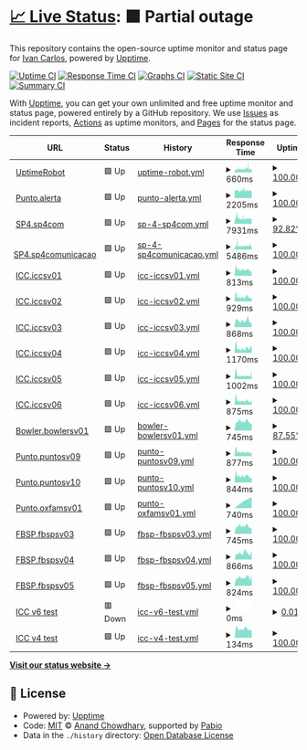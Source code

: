 # [📈 Live Status](https://monitor2.ivancarlos.com.br): <!--live status--> **🟧 Partial outage**

This repository contains the open-source uptime monitor and status page for [Ivan Carlos](https://ivancarlos.me), powered by [Upptime](https://github.com/upptime/upptime).

[![Uptime CI](https://github.com/ivancarlos-me/Uptime-by-GitHub/workflows/Uptime%20CI/badge.svg)](https://github.com/ivancarlos-me/Uptime-by-GitHub/actions?query=workflow%3A%22Uptime+CI%22)
[![Response Time CI](https://github.com/ivancarlos-me/Uptime-by-GitHub/workflows/Response%20Time%20CI/badge.svg)](https://github.com/ivancarlos-me/Uptime-by-GitHub/actions?query=workflow%3A%22Response+Time+CI%22)
[![Graphs CI](https://github.com/ivancarlos-me/Uptime-by-GitHub/workflows/Graphs%20CI/badge.svg)](https://github.com/ivancarlos-me/Uptime-by-GitHub/actions?query=workflow%3A%22Graphs+CI%22)
[![Static Site CI](https://github.com/ivancarlos-me/Uptime-by-GitHub/workflows/Static%20Site%20CI/badge.svg)](https://github.com/ivancarlos-me/Uptime-by-GitHub/actions?query=workflow%3A%22Static+Site+CI%22)
[![Summary CI](https://github.com/ivancarlos-me/Uptime-by-GitHub/workflows/Summary%20CI/badge.svg)](https://github.com/ivancarlos-me/Uptime-by-GitHub/actions?query=workflow%3A%22Summary+CI%22)

With [Upptime](https://upptime.js.org), you can get your own unlimited and free uptime monitor and status page, powered entirely by a GitHub repository. We use [Issues](https://github.com/ivancarlos-me/Uptime-by-GitHub/issues) as incident reports, [Actions](https://github.com/ivancarlos-me/Uptime-by-GitHub/actions) as uptime monitors, and [Pages](https://monitor2.ivancarlos.com.br) for the status page.

<!--start: status pages-->
<!-- This summary is generated by Upptime (https://github.com/upptime/upptime) -->
<!-- Do not edit this manually, your changes will be overwritten -->
<!-- prettier-ignore -->
| URL | Status | History | Response Time | Uptime |
| --- | ------ | ------- | ------------- | ------ |
| <img alt="" src="https://icons.duckduckgo.com/ip3/uptimerobot.com.ico" height="13"> [UptimeRobot](https://uptimerobot.com) | 🟩 Up | [uptime-robot.yml](https://github.com/ivancarlos-me/Uptime-by-GitHub/commits/HEAD/history/uptime-robot.yml) | <details><summary><img alt="Response time graph" src="./graphs/uptime-robot/response-time-week.png" height="20"> 660ms</summary><br><a href="https://monitor2.ivancarlos.com.br/history/uptime-robot"><img alt="Response time 660" src="https://img.shields.io/endpoint?url=https%3A%2F%2Fraw.githubusercontent.com%2Fivancarlos-me%2FUptime-by-GitHub%2FHEAD%2Fapi%2Fuptime-robot%2Fresponse-time.json"></a><br><a href="https://monitor2.ivancarlos.com.br/history/uptime-robot"><img alt="24-hour response time 660" src="https://img.shields.io/endpoint?url=https%3A%2F%2Fraw.githubusercontent.com%2Fivancarlos-me%2FUptime-by-GitHub%2FHEAD%2Fapi%2Fuptime-robot%2Fresponse-time-day.json"></a><br><a href="https://monitor2.ivancarlos.com.br/history/uptime-robot"><img alt="7-day response time 660" src="https://img.shields.io/endpoint?url=https%3A%2F%2Fraw.githubusercontent.com%2Fivancarlos-me%2FUptime-by-GitHub%2FHEAD%2Fapi%2Fuptime-robot%2Fresponse-time-week.json"></a><br><a href="https://monitor2.ivancarlos.com.br/history/uptime-robot"><img alt="30-day response time 660" src="https://img.shields.io/endpoint?url=https%3A%2F%2Fraw.githubusercontent.com%2Fivancarlos-me%2FUptime-by-GitHub%2FHEAD%2Fapi%2Fuptime-robot%2Fresponse-time-month.json"></a><br><a href="https://monitor2.ivancarlos.com.br/history/uptime-robot"><img alt="1-year response time 660" src="https://img.shields.io/endpoint?url=https%3A%2F%2Fraw.githubusercontent.com%2Fivancarlos-me%2FUptime-by-GitHub%2FHEAD%2Fapi%2Fuptime-robot%2Fresponse-time-year.json"></a></details> | <details><summary><a href="https://monitor2.ivancarlos.com.br/history/uptime-robot">100.00%</a></summary><a href="https://monitor2.ivancarlos.com.br/history/uptime-robot"><img alt="All-time uptime 100.00%" src="https://img.shields.io/endpoint?url=https%3A%2F%2Fraw.githubusercontent.com%2Fivancarlos-me%2FUptime-by-GitHub%2FHEAD%2Fapi%2Fuptime-robot%2Fuptime.json"></a><br><a href="https://monitor2.ivancarlos.com.br/history/uptime-robot"><img alt="24-hour uptime 100.00%" src="https://img.shields.io/endpoint?url=https%3A%2F%2Fraw.githubusercontent.com%2Fivancarlos-me%2FUptime-by-GitHub%2FHEAD%2Fapi%2Fuptime-robot%2Fuptime-day.json"></a><br><a href="https://monitor2.ivancarlos.com.br/history/uptime-robot"><img alt="7-day uptime 100.00%" src="https://img.shields.io/endpoint?url=https%3A%2F%2Fraw.githubusercontent.com%2Fivancarlos-me%2FUptime-by-GitHub%2FHEAD%2Fapi%2Fuptime-robot%2Fuptime-week.json"></a><br><a href="https://monitor2.ivancarlos.com.br/history/uptime-robot"><img alt="30-day uptime 100.00%" src="https://img.shields.io/endpoint?url=https%3A%2F%2Fraw.githubusercontent.com%2Fivancarlos-me%2FUptime-by-GitHub%2FHEAD%2Fapi%2Fuptime-robot%2Fuptime-month.json"></a><br><a href="https://monitor2.ivancarlos.com.br/history/uptime-robot"><img alt="1-year uptime 100.00%" src="https://img.shields.io/endpoint?url=https%3A%2F%2Fraw.githubusercontent.com%2Fivancarlos-me%2FUptime-by-GitHub%2FHEAD%2Fapi%2Fuptime-robot%2Fuptime-year.json"></a></details>
| <img alt="" src="https://icons.duckduckgo.com/ip3/alerta.org.br.ico" height="13"> [Punto.alerta](https://alerta.org.br) | 🟩 Up | [punto-alerta.yml](https://github.com/ivancarlos-me/Uptime-by-GitHub/commits/HEAD/history/punto-alerta.yml) | <details><summary><img alt="Response time graph" src="./graphs/punto-alerta/response-time-week.png" height="20"> 2205ms</summary><br><a href="https://monitor2.ivancarlos.com.br/history/punto-alerta"><img alt="Response time 2205" src="https://img.shields.io/endpoint?url=https%3A%2F%2Fraw.githubusercontent.com%2Fivancarlos-me%2FUptime-by-GitHub%2FHEAD%2Fapi%2Fpunto-alerta%2Fresponse-time.json"></a><br><a href="https://monitor2.ivancarlos.com.br/history/punto-alerta"><img alt="24-hour response time 2205" src="https://img.shields.io/endpoint?url=https%3A%2F%2Fraw.githubusercontent.com%2Fivancarlos-me%2FUptime-by-GitHub%2FHEAD%2Fapi%2Fpunto-alerta%2Fresponse-time-day.json"></a><br><a href="https://monitor2.ivancarlos.com.br/history/punto-alerta"><img alt="7-day response time 2205" src="https://img.shields.io/endpoint?url=https%3A%2F%2Fraw.githubusercontent.com%2Fivancarlos-me%2FUptime-by-GitHub%2FHEAD%2Fapi%2Fpunto-alerta%2Fresponse-time-week.json"></a><br><a href="https://monitor2.ivancarlos.com.br/history/punto-alerta"><img alt="30-day response time 2205" src="https://img.shields.io/endpoint?url=https%3A%2F%2Fraw.githubusercontent.com%2Fivancarlos-me%2FUptime-by-GitHub%2FHEAD%2Fapi%2Fpunto-alerta%2Fresponse-time-month.json"></a><br><a href="https://monitor2.ivancarlos.com.br/history/punto-alerta"><img alt="1-year response time 2205" src="https://img.shields.io/endpoint?url=https%3A%2F%2Fraw.githubusercontent.com%2Fivancarlos-me%2FUptime-by-GitHub%2FHEAD%2Fapi%2Fpunto-alerta%2Fresponse-time-year.json"></a></details> | <details><summary><a href="https://monitor2.ivancarlos.com.br/history/punto-alerta">100.00%</a></summary><a href="https://monitor2.ivancarlos.com.br/history/punto-alerta"><img alt="All-time uptime 100.00%" src="https://img.shields.io/endpoint?url=https%3A%2F%2Fraw.githubusercontent.com%2Fivancarlos-me%2FUptime-by-GitHub%2FHEAD%2Fapi%2Fpunto-alerta%2Fuptime.json"></a><br><a href="https://monitor2.ivancarlos.com.br/history/punto-alerta"><img alt="24-hour uptime 100.00%" src="https://img.shields.io/endpoint?url=https%3A%2F%2Fraw.githubusercontent.com%2Fivancarlos-me%2FUptime-by-GitHub%2FHEAD%2Fapi%2Fpunto-alerta%2Fuptime-day.json"></a><br><a href="https://monitor2.ivancarlos.com.br/history/punto-alerta"><img alt="7-day uptime 100.00%" src="https://img.shields.io/endpoint?url=https%3A%2F%2Fraw.githubusercontent.com%2Fivancarlos-me%2FUptime-by-GitHub%2FHEAD%2Fapi%2Fpunto-alerta%2Fuptime-week.json"></a><br><a href="https://monitor2.ivancarlos.com.br/history/punto-alerta"><img alt="30-day uptime 100.00%" src="https://img.shields.io/endpoint?url=https%3A%2F%2Fraw.githubusercontent.com%2Fivancarlos-me%2FUptime-by-GitHub%2FHEAD%2Fapi%2Fpunto-alerta%2Fuptime-month.json"></a><br><a href="https://monitor2.ivancarlos.com.br/history/punto-alerta"><img alt="1-year uptime 100.00%" src="https://img.shields.io/endpoint?url=https%3A%2F%2Fraw.githubusercontent.com%2Fivancarlos-me%2FUptime-by-GitHub%2FHEAD%2Fapi%2Fpunto-alerta%2Fuptime-year.json"></a></details>
| <img alt="" src="https://icons.duckduckgo.com/ip3/sp4com.com.br.ico" height="13"> [SP4.sp4com](https://sp4com.com.br) | 🟩 Up | [sp-4-sp4com.yml](https://github.com/ivancarlos-me/Uptime-by-GitHub/commits/HEAD/history/sp-4-sp4com.yml) | <details><summary><img alt="Response time graph" src="./graphs/sp-4-sp4com/response-time-week.png" height="20"> 7931ms</summary><br><a href="https://monitor2.ivancarlos.com.br/history/sp-4-sp4com"><img alt="Response time 7931" src="https://img.shields.io/endpoint?url=https%3A%2F%2Fraw.githubusercontent.com%2Fivancarlos-me%2FUptime-by-GitHub%2FHEAD%2Fapi%2Fsp-4-sp4com%2Fresponse-time.json"></a><br><a href="https://monitor2.ivancarlos.com.br/history/sp-4-sp4com"><img alt="24-hour response time 7931" src="https://img.shields.io/endpoint?url=https%3A%2F%2Fraw.githubusercontent.com%2Fivancarlos-me%2FUptime-by-GitHub%2FHEAD%2Fapi%2Fsp-4-sp4com%2Fresponse-time-day.json"></a><br><a href="https://monitor2.ivancarlos.com.br/history/sp-4-sp4com"><img alt="7-day response time 7931" src="https://img.shields.io/endpoint?url=https%3A%2F%2Fraw.githubusercontent.com%2Fivancarlos-me%2FUptime-by-GitHub%2FHEAD%2Fapi%2Fsp-4-sp4com%2Fresponse-time-week.json"></a><br><a href="https://monitor2.ivancarlos.com.br/history/sp-4-sp4com"><img alt="30-day response time 7931" src="https://img.shields.io/endpoint?url=https%3A%2F%2Fraw.githubusercontent.com%2Fivancarlos-me%2FUptime-by-GitHub%2FHEAD%2Fapi%2Fsp-4-sp4com%2Fresponse-time-month.json"></a><br><a href="https://monitor2.ivancarlos.com.br/history/sp-4-sp4com"><img alt="1-year response time 7931" src="https://img.shields.io/endpoint?url=https%3A%2F%2Fraw.githubusercontent.com%2Fivancarlos-me%2FUptime-by-GitHub%2FHEAD%2Fapi%2Fsp-4-sp4com%2Fresponse-time-year.json"></a></details> | <details><summary><a href="https://monitor2.ivancarlos.com.br/history/sp-4-sp4com">92.82%</a></summary><a href="https://monitor2.ivancarlos.com.br/history/sp-4-sp4com"><img alt="All-time uptime 92.82%" src="https://img.shields.io/endpoint?url=https%3A%2F%2Fraw.githubusercontent.com%2Fivancarlos-me%2FUptime-by-GitHub%2FHEAD%2Fapi%2Fsp-4-sp4com%2Fuptime.json"></a><br><a href="https://monitor2.ivancarlos.com.br/history/sp-4-sp4com"><img alt="24-hour uptime 92.82%" src="https://img.shields.io/endpoint?url=https%3A%2F%2Fraw.githubusercontent.com%2Fivancarlos-me%2FUptime-by-GitHub%2FHEAD%2Fapi%2Fsp-4-sp4com%2Fuptime-day.json"></a><br><a href="https://monitor2.ivancarlos.com.br/history/sp-4-sp4com"><img alt="7-day uptime 92.82%" src="https://img.shields.io/endpoint?url=https%3A%2F%2Fraw.githubusercontent.com%2Fivancarlos-me%2FUptime-by-GitHub%2FHEAD%2Fapi%2Fsp-4-sp4com%2Fuptime-week.json"></a><br><a href="https://monitor2.ivancarlos.com.br/history/sp-4-sp4com"><img alt="30-day uptime 92.82%" src="https://img.shields.io/endpoint?url=https%3A%2F%2Fraw.githubusercontent.com%2Fivancarlos-me%2FUptime-by-GitHub%2FHEAD%2Fapi%2Fsp-4-sp4com%2Fuptime-month.json"></a><br><a href="https://monitor2.ivancarlos.com.br/history/sp-4-sp4com"><img alt="1-year uptime 92.82%" src="https://img.shields.io/endpoint?url=https%3A%2F%2Fraw.githubusercontent.com%2Fivancarlos-me%2FUptime-by-GitHub%2FHEAD%2Fapi%2Fsp-4-sp4com%2Fuptime-year.json"></a></details>
| <img alt="" src="https://icons.duckduckgo.com/ip3/sp4comunicacao.com.br.ico" height="13"> [SP4.sp4comunicacao](https://sp4comunicacao.com.br/en) | 🟩 Up | [sp-4-sp4comunicacao.yml](https://github.com/ivancarlos-me/Uptime-by-GitHub/commits/HEAD/history/sp-4-sp4comunicacao.yml) | <details><summary><img alt="Response time graph" src="./graphs/sp-4-sp4comunicacao/response-time-week.png" height="20"> 5486ms</summary><br><a href="https://monitor2.ivancarlos.com.br/history/sp-4-sp4comunicacao"><img alt="Response time 5486" src="https://img.shields.io/endpoint?url=https%3A%2F%2Fraw.githubusercontent.com%2Fivancarlos-me%2FUptime-by-GitHub%2FHEAD%2Fapi%2Fsp-4-sp4comunicacao%2Fresponse-time.json"></a><br><a href="https://monitor2.ivancarlos.com.br/history/sp-4-sp4comunicacao"><img alt="24-hour response time 5486" src="https://img.shields.io/endpoint?url=https%3A%2F%2Fraw.githubusercontent.com%2Fivancarlos-me%2FUptime-by-GitHub%2FHEAD%2Fapi%2Fsp-4-sp4comunicacao%2Fresponse-time-day.json"></a><br><a href="https://monitor2.ivancarlos.com.br/history/sp-4-sp4comunicacao"><img alt="7-day response time 5486" src="https://img.shields.io/endpoint?url=https%3A%2F%2Fraw.githubusercontent.com%2Fivancarlos-me%2FUptime-by-GitHub%2FHEAD%2Fapi%2Fsp-4-sp4comunicacao%2Fresponse-time-week.json"></a><br><a href="https://monitor2.ivancarlos.com.br/history/sp-4-sp4comunicacao"><img alt="30-day response time 5486" src="https://img.shields.io/endpoint?url=https%3A%2F%2Fraw.githubusercontent.com%2Fivancarlos-me%2FUptime-by-GitHub%2FHEAD%2Fapi%2Fsp-4-sp4comunicacao%2Fresponse-time-month.json"></a><br><a href="https://monitor2.ivancarlos.com.br/history/sp-4-sp4comunicacao"><img alt="1-year response time 5486" src="https://img.shields.io/endpoint?url=https%3A%2F%2Fraw.githubusercontent.com%2Fivancarlos-me%2FUptime-by-GitHub%2FHEAD%2Fapi%2Fsp-4-sp4comunicacao%2Fresponse-time-year.json"></a></details> | <details><summary><a href="https://monitor2.ivancarlos.com.br/history/sp-4-sp4comunicacao">100.00%</a></summary><a href="https://monitor2.ivancarlos.com.br/history/sp-4-sp4comunicacao"><img alt="All-time uptime 100.00%" src="https://img.shields.io/endpoint?url=https%3A%2F%2Fraw.githubusercontent.com%2Fivancarlos-me%2FUptime-by-GitHub%2FHEAD%2Fapi%2Fsp-4-sp4comunicacao%2Fuptime.json"></a><br><a href="https://monitor2.ivancarlos.com.br/history/sp-4-sp4comunicacao"><img alt="24-hour uptime 100.00%" src="https://img.shields.io/endpoint?url=https%3A%2F%2Fraw.githubusercontent.com%2Fivancarlos-me%2FUptime-by-GitHub%2FHEAD%2Fapi%2Fsp-4-sp4comunicacao%2Fuptime-day.json"></a><br><a href="https://monitor2.ivancarlos.com.br/history/sp-4-sp4comunicacao"><img alt="7-day uptime 100.00%" src="https://img.shields.io/endpoint?url=https%3A%2F%2Fraw.githubusercontent.com%2Fivancarlos-me%2FUptime-by-GitHub%2FHEAD%2Fapi%2Fsp-4-sp4comunicacao%2Fuptime-week.json"></a><br><a href="https://monitor2.ivancarlos.com.br/history/sp-4-sp4comunicacao"><img alt="30-day uptime 100.00%" src="https://img.shields.io/endpoint?url=https%3A%2F%2Fraw.githubusercontent.com%2Fivancarlos-me%2FUptime-by-GitHub%2FHEAD%2Fapi%2Fsp-4-sp4comunicacao%2Fuptime-month.json"></a><br><a href="https://monitor2.ivancarlos.com.br/history/sp-4-sp4comunicacao"><img alt="1-year uptime 100.00%" src="https://img.shields.io/endpoint?url=https%3A%2F%2Fraw.githubusercontent.com%2Fivancarlos-me%2FUptime-by-GitHub%2FHEAD%2Fapi%2Fsp-4-sp4comunicacao%2Fuptime-year.json"></a></details>
| <img alt="" src="https://icons.duckduckgo.com/ip3/iccsv01.ivancarlos.com.br.ico" height="13"> [ICC.iccsv01](https://iccsv01.ivancarlos.com.br/login) | 🟩 Up | [icc-iccsv01.yml](https://github.com/ivancarlos-me/Uptime-by-GitHub/commits/HEAD/history/icc-iccsv01.yml) | <details><summary><img alt="Response time graph" src="./graphs/icc-iccsv01/response-time-week.png" height="20"> 813ms</summary><br><a href="https://monitor2.ivancarlos.com.br/history/icc-iccsv01"><img alt="Response time 813" src="https://img.shields.io/endpoint?url=https%3A%2F%2Fraw.githubusercontent.com%2Fivancarlos-me%2FUptime-by-GitHub%2FHEAD%2Fapi%2Ficc-iccsv01%2Fresponse-time.json"></a><br><a href="https://monitor2.ivancarlos.com.br/history/icc-iccsv01"><img alt="24-hour response time 813" src="https://img.shields.io/endpoint?url=https%3A%2F%2Fraw.githubusercontent.com%2Fivancarlos-me%2FUptime-by-GitHub%2FHEAD%2Fapi%2Ficc-iccsv01%2Fresponse-time-day.json"></a><br><a href="https://monitor2.ivancarlos.com.br/history/icc-iccsv01"><img alt="7-day response time 813" src="https://img.shields.io/endpoint?url=https%3A%2F%2Fraw.githubusercontent.com%2Fivancarlos-me%2FUptime-by-GitHub%2FHEAD%2Fapi%2Ficc-iccsv01%2Fresponse-time-week.json"></a><br><a href="https://monitor2.ivancarlos.com.br/history/icc-iccsv01"><img alt="30-day response time 813" src="https://img.shields.io/endpoint?url=https%3A%2F%2Fraw.githubusercontent.com%2Fivancarlos-me%2FUptime-by-GitHub%2FHEAD%2Fapi%2Ficc-iccsv01%2Fresponse-time-month.json"></a><br><a href="https://monitor2.ivancarlos.com.br/history/icc-iccsv01"><img alt="1-year response time 813" src="https://img.shields.io/endpoint?url=https%3A%2F%2Fraw.githubusercontent.com%2Fivancarlos-me%2FUptime-by-GitHub%2FHEAD%2Fapi%2Ficc-iccsv01%2Fresponse-time-year.json"></a></details> | <details><summary><a href="https://monitor2.ivancarlos.com.br/history/icc-iccsv01">100.00%</a></summary><a href="https://monitor2.ivancarlos.com.br/history/icc-iccsv01"><img alt="All-time uptime 100.00%" src="https://img.shields.io/endpoint?url=https%3A%2F%2Fraw.githubusercontent.com%2Fivancarlos-me%2FUptime-by-GitHub%2FHEAD%2Fapi%2Ficc-iccsv01%2Fuptime.json"></a><br><a href="https://monitor2.ivancarlos.com.br/history/icc-iccsv01"><img alt="24-hour uptime 100.00%" src="https://img.shields.io/endpoint?url=https%3A%2F%2Fraw.githubusercontent.com%2Fivancarlos-me%2FUptime-by-GitHub%2FHEAD%2Fapi%2Ficc-iccsv01%2Fuptime-day.json"></a><br><a href="https://monitor2.ivancarlos.com.br/history/icc-iccsv01"><img alt="7-day uptime 100.00%" src="https://img.shields.io/endpoint?url=https%3A%2F%2Fraw.githubusercontent.com%2Fivancarlos-me%2FUptime-by-GitHub%2FHEAD%2Fapi%2Ficc-iccsv01%2Fuptime-week.json"></a><br><a href="https://monitor2.ivancarlos.com.br/history/icc-iccsv01"><img alt="30-day uptime 100.00%" src="https://img.shields.io/endpoint?url=https%3A%2F%2Fraw.githubusercontent.com%2Fivancarlos-me%2FUptime-by-GitHub%2FHEAD%2Fapi%2Ficc-iccsv01%2Fuptime-month.json"></a><br><a href="https://monitor2.ivancarlos.com.br/history/icc-iccsv01"><img alt="1-year uptime 100.00%" src="https://img.shields.io/endpoint?url=https%3A%2F%2Fraw.githubusercontent.com%2Fivancarlos-me%2FUptime-by-GitHub%2FHEAD%2Fapi%2Ficc-iccsv01%2Fuptime-year.json"></a></details>
| <img alt="" src="https://icons.duckduckgo.com/ip3/iccsv02.ivancarlos.com.br.ico" height="13"> [ICC.iccsv02](https://iccsv02.ivancarlos.com.br/login) | 🟩 Up | [icc-iccsv02.yml](https://github.com/ivancarlos-me/Uptime-by-GitHub/commits/HEAD/history/icc-iccsv02.yml) | <details><summary><img alt="Response time graph" src="./graphs/icc-iccsv02/response-time-week.png" height="20"> 929ms</summary><br><a href="https://monitor2.ivancarlos.com.br/history/icc-iccsv02"><img alt="Response time 929" src="https://img.shields.io/endpoint?url=https%3A%2F%2Fraw.githubusercontent.com%2Fivancarlos-me%2FUptime-by-GitHub%2FHEAD%2Fapi%2Ficc-iccsv02%2Fresponse-time.json"></a><br><a href="https://monitor2.ivancarlos.com.br/history/icc-iccsv02"><img alt="24-hour response time 929" src="https://img.shields.io/endpoint?url=https%3A%2F%2Fraw.githubusercontent.com%2Fivancarlos-me%2FUptime-by-GitHub%2FHEAD%2Fapi%2Ficc-iccsv02%2Fresponse-time-day.json"></a><br><a href="https://monitor2.ivancarlos.com.br/history/icc-iccsv02"><img alt="7-day response time 929" src="https://img.shields.io/endpoint?url=https%3A%2F%2Fraw.githubusercontent.com%2Fivancarlos-me%2FUptime-by-GitHub%2FHEAD%2Fapi%2Ficc-iccsv02%2Fresponse-time-week.json"></a><br><a href="https://monitor2.ivancarlos.com.br/history/icc-iccsv02"><img alt="30-day response time 929" src="https://img.shields.io/endpoint?url=https%3A%2F%2Fraw.githubusercontent.com%2Fivancarlos-me%2FUptime-by-GitHub%2FHEAD%2Fapi%2Ficc-iccsv02%2Fresponse-time-month.json"></a><br><a href="https://monitor2.ivancarlos.com.br/history/icc-iccsv02"><img alt="1-year response time 929" src="https://img.shields.io/endpoint?url=https%3A%2F%2Fraw.githubusercontent.com%2Fivancarlos-me%2FUptime-by-GitHub%2FHEAD%2Fapi%2Ficc-iccsv02%2Fresponse-time-year.json"></a></details> | <details><summary><a href="https://monitor2.ivancarlos.com.br/history/icc-iccsv02">100.00%</a></summary><a href="https://monitor2.ivancarlos.com.br/history/icc-iccsv02"><img alt="All-time uptime 100.00%" src="https://img.shields.io/endpoint?url=https%3A%2F%2Fraw.githubusercontent.com%2Fivancarlos-me%2FUptime-by-GitHub%2FHEAD%2Fapi%2Ficc-iccsv02%2Fuptime.json"></a><br><a href="https://monitor2.ivancarlos.com.br/history/icc-iccsv02"><img alt="24-hour uptime 100.00%" src="https://img.shields.io/endpoint?url=https%3A%2F%2Fraw.githubusercontent.com%2Fivancarlos-me%2FUptime-by-GitHub%2FHEAD%2Fapi%2Ficc-iccsv02%2Fuptime-day.json"></a><br><a href="https://monitor2.ivancarlos.com.br/history/icc-iccsv02"><img alt="7-day uptime 100.00%" src="https://img.shields.io/endpoint?url=https%3A%2F%2Fraw.githubusercontent.com%2Fivancarlos-me%2FUptime-by-GitHub%2FHEAD%2Fapi%2Ficc-iccsv02%2Fuptime-week.json"></a><br><a href="https://monitor2.ivancarlos.com.br/history/icc-iccsv02"><img alt="30-day uptime 100.00%" src="https://img.shields.io/endpoint?url=https%3A%2F%2Fraw.githubusercontent.com%2Fivancarlos-me%2FUptime-by-GitHub%2FHEAD%2Fapi%2Ficc-iccsv02%2Fuptime-month.json"></a><br><a href="https://monitor2.ivancarlos.com.br/history/icc-iccsv02"><img alt="1-year uptime 100.00%" src="https://img.shields.io/endpoint?url=https%3A%2F%2Fraw.githubusercontent.com%2Fivancarlos-me%2FUptime-by-GitHub%2FHEAD%2Fapi%2Ficc-iccsv02%2Fuptime-year.json"></a></details>
| <img alt="" src="https://icons.duckduckgo.com/ip3/iccsv03.ivancarlos.com.br.ico" height="13"> [ICC.iccsv03](https://iccsv03.ivancarlos.com.br/login) | 🟩 Up | [icc-iccsv03.yml](https://github.com/ivancarlos-me/Uptime-by-GitHub/commits/HEAD/history/icc-iccsv03.yml) | <details><summary><img alt="Response time graph" src="./graphs/icc-iccsv03/response-time-week.png" height="20"> 868ms</summary><br><a href="https://monitor2.ivancarlos.com.br/history/icc-iccsv03"><img alt="Response time 868" src="https://img.shields.io/endpoint?url=https%3A%2F%2Fraw.githubusercontent.com%2Fivancarlos-me%2FUptime-by-GitHub%2FHEAD%2Fapi%2Ficc-iccsv03%2Fresponse-time.json"></a><br><a href="https://monitor2.ivancarlos.com.br/history/icc-iccsv03"><img alt="24-hour response time 868" src="https://img.shields.io/endpoint?url=https%3A%2F%2Fraw.githubusercontent.com%2Fivancarlos-me%2FUptime-by-GitHub%2FHEAD%2Fapi%2Ficc-iccsv03%2Fresponse-time-day.json"></a><br><a href="https://monitor2.ivancarlos.com.br/history/icc-iccsv03"><img alt="7-day response time 868" src="https://img.shields.io/endpoint?url=https%3A%2F%2Fraw.githubusercontent.com%2Fivancarlos-me%2FUptime-by-GitHub%2FHEAD%2Fapi%2Ficc-iccsv03%2Fresponse-time-week.json"></a><br><a href="https://monitor2.ivancarlos.com.br/history/icc-iccsv03"><img alt="30-day response time 868" src="https://img.shields.io/endpoint?url=https%3A%2F%2Fraw.githubusercontent.com%2Fivancarlos-me%2FUptime-by-GitHub%2FHEAD%2Fapi%2Ficc-iccsv03%2Fresponse-time-month.json"></a><br><a href="https://monitor2.ivancarlos.com.br/history/icc-iccsv03"><img alt="1-year response time 868" src="https://img.shields.io/endpoint?url=https%3A%2F%2Fraw.githubusercontent.com%2Fivancarlos-me%2FUptime-by-GitHub%2FHEAD%2Fapi%2Ficc-iccsv03%2Fresponse-time-year.json"></a></details> | <details><summary><a href="https://monitor2.ivancarlos.com.br/history/icc-iccsv03">100.00%</a></summary><a href="https://monitor2.ivancarlos.com.br/history/icc-iccsv03"><img alt="All-time uptime 100.00%" src="https://img.shields.io/endpoint?url=https%3A%2F%2Fraw.githubusercontent.com%2Fivancarlos-me%2FUptime-by-GitHub%2FHEAD%2Fapi%2Ficc-iccsv03%2Fuptime.json"></a><br><a href="https://monitor2.ivancarlos.com.br/history/icc-iccsv03"><img alt="24-hour uptime 100.00%" src="https://img.shields.io/endpoint?url=https%3A%2F%2Fraw.githubusercontent.com%2Fivancarlos-me%2FUptime-by-GitHub%2FHEAD%2Fapi%2Ficc-iccsv03%2Fuptime-day.json"></a><br><a href="https://monitor2.ivancarlos.com.br/history/icc-iccsv03"><img alt="7-day uptime 100.00%" src="https://img.shields.io/endpoint?url=https%3A%2F%2Fraw.githubusercontent.com%2Fivancarlos-me%2FUptime-by-GitHub%2FHEAD%2Fapi%2Ficc-iccsv03%2Fuptime-week.json"></a><br><a href="https://monitor2.ivancarlos.com.br/history/icc-iccsv03"><img alt="30-day uptime 100.00%" src="https://img.shields.io/endpoint?url=https%3A%2F%2Fraw.githubusercontent.com%2Fivancarlos-me%2FUptime-by-GitHub%2FHEAD%2Fapi%2Ficc-iccsv03%2Fuptime-month.json"></a><br><a href="https://monitor2.ivancarlos.com.br/history/icc-iccsv03"><img alt="1-year uptime 100.00%" src="https://img.shields.io/endpoint?url=https%3A%2F%2Fraw.githubusercontent.com%2Fivancarlos-me%2FUptime-by-GitHub%2FHEAD%2Fapi%2Ficc-iccsv03%2Fuptime-year.json"></a></details>
| <img alt="" src="https://icons.duckduckgo.com/ip3/iccsv04.ivancarlos.com.br.ico" height="13"> [ICC.iccsv04](https://iccsv04.ivancarlos.com.br/login) | 🟩 Up | [icc-iccsv04.yml](https://github.com/ivancarlos-me/Uptime-by-GitHub/commits/HEAD/history/icc-iccsv04.yml) | <details><summary><img alt="Response time graph" src="./graphs/icc-iccsv04/response-time-week.png" height="20"> 1170ms</summary><br><a href="https://monitor2.ivancarlos.com.br/history/icc-iccsv04"><img alt="Response time 1170" src="https://img.shields.io/endpoint?url=https%3A%2F%2Fraw.githubusercontent.com%2Fivancarlos-me%2FUptime-by-GitHub%2FHEAD%2Fapi%2Ficc-iccsv04%2Fresponse-time.json"></a><br><a href="https://monitor2.ivancarlos.com.br/history/icc-iccsv04"><img alt="24-hour response time 1170" src="https://img.shields.io/endpoint?url=https%3A%2F%2Fraw.githubusercontent.com%2Fivancarlos-me%2FUptime-by-GitHub%2FHEAD%2Fapi%2Ficc-iccsv04%2Fresponse-time-day.json"></a><br><a href="https://monitor2.ivancarlos.com.br/history/icc-iccsv04"><img alt="7-day response time 1170" src="https://img.shields.io/endpoint?url=https%3A%2F%2Fraw.githubusercontent.com%2Fivancarlos-me%2FUptime-by-GitHub%2FHEAD%2Fapi%2Ficc-iccsv04%2Fresponse-time-week.json"></a><br><a href="https://monitor2.ivancarlos.com.br/history/icc-iccsv04"><img alt="30-day response time 1170" src="https://img.shields.io/endpoint?url=https%3A%2F%2Fraw.githubusercontent.com%2Fivancarlos-me%2FUptime-by-GitHub%2FHEAD%2Fapi%2Ficc-iccsv04%2Fresponse-time-month.json"></a><br><a href="https://monitor2.ivancarlos.com.br/history/icc-iccsv04"><img alt="1-year response time 1170" src="https://img.shields.io/endpoint?url=https%3A%2F%2Fraw.githubusercontent.com%2Fivancarlos-me%2FUptime-by-GitHub%2FHEAD%2Fapi%2Ficc-iccsv04%2Fresponse-time-year.json"></a></details> | <details><summary><a href="https://monitor2.ivancarlos.com.br/history/icc-iccsv04">100.00%</a></summary><a href="https://monitor2.ivancarlos.com.br/history/icc-iccsv04"><img alt="All-time uptime 100.00%" src="https://img.shields.io/endpoint?url=https%3A%2F%2Fraw.githubusercontent.com%2Fivancarlos-me%2FUptime-by-GitHub%2FHEAD%2Fapi%2Ficc-iccsv04%2Fuptime.json"></a><br><a href="https://monitor2.ivancarlos.com.br/history/icc-iccsv04"><img alt="24-hour uptime 100.00%" src="https://img.shields.io/endpoint?url=https%3A%2F%2Fraw.githubusercontent.com%2Fivancarlos-me%2FUptime-by-GitHub%2FHEAD%2Fapi%2Ficc-iccsv04%2Fuptime-day.json"></a><br><a href="https://monitor2.ivancarlos.com.br/history/icc-iccsv04"><img alt="7-day uptime 100.00%" src="https://img.shields.io/endpoint?url=https%3A%2F%2Fraw.githubusercontent.com%2Fivancarlos-me%2FUptime-by-GitHub%2FHEAD%2Fapi%2Ficc-iccsv04%2Fuptime-week.json"></a><br><a href="https://monitor2.ivancarlos.com.br/history/icc-iccsv04"><img alt="30-day uptime 100.00%" src="https://img.shields.io/endpoint?url=https%3A%2F%2Fraw.githubusercontent.com%2Fivancarlos-me%2FUptime-by-GitHub%2FHEAD%2Fapi%2Ficc-iccsv04%2Fuptime-month.json"></a><br><a href="https://monitor2.ivancarlos.com.br/history/icc-iccsv04"><img alt="1-year uptime 100.00%" src="https://img.shields.io/endpoint?url=https%3A%2F%2Fraw.githubusercontent.com%2Fivancarlos-me%2FUptime-by-GitHub%2FHEAD%2Fapi%2Ficc-iccsv04%2Fuptime-year.json"></a></details>
| <img alt="" src="https://icons.duckduckgo.com/ip3/iccsv05.ivancarlos.com.br.ico" height="13"> [ICC.iccsv05](https://iccsv05.ivancarlos.com.br/login) | 🟩 Up | [icc-iccsv05.yml](https://github.com/ivancarlos-me/Uptime-by-GitHub/commits/HEAD/history/icc-iccsv05.yml) | <details><summary><img alt="Response time graph" src="./graphs/icc-iccsv05/response-time-week.png" height="20"> 1002ms</summary><br><a href="https://monitor2.ivancarlos.com.br/history/icc-iccsv05"><img alt="Response time 1002" src="https://img.shields.io/endpoint?url=https%3A%2F%2Fraw.githubusercontent.com%2Fivancarlos-me%2FUptime-by-GitHub%2FHEAD%2Fapi%2Ficc-iccsv05%2Fresponse-time.json"></a><br><a href="https://monitor2.ivancarlos.com.br/history/icc-iccsv05"><img alt="24-hour response time 1002" src="https://img.shields.io/endpoint?url=https%3A%2F%2Fraw.githubusercontent.com%2Fivancarlos-me%2FUptime-by-GitHub%2FHEAD%2Fapi%2Ficc-iccsv05%2Fresponse-time-day.json"></a><br><a href="https://monitor2.ivancarlos.com.br/history/icc-iccsv05"><img alt="7-day response time 1002" src="https://img.shields.io/endpoint?url=https%3A%2F%2Fraw.githubusercontent.com%2Fivancarlos-me%2FUptime-by-GitHub%2FHEAD%2Fapi%2Ficc-iccsv05%2Fresponse-time-week.json"></a><br><a href="https://monitor2.ivancarlos.com.br/history/icc-iccsv05"><img alt="30-day response time 1002" src="https://img.shields.io/endpoint?url=https%3A%2F%2Fraw.githubusercontent.com%2Fivancarlos-me%2FUptime-by-GitHub%2FHEAD%2Fapi%2Ficc-iccsv05%2Fresponse-time-month.json"></a><br><a href="https://monitor2.ivancarlos.com.br/history/icc-iccsv05"><img alt="1-year response time 1002" src="https://img.shields.io/endpoint?url=https%3A%2F%2Fraw.githubusercontent.com%2Fivancarlos-me%2FUptime-by-GitHub%2FHEAD%2Fapi%2Ficc-iccsv05%2Fresponse-time-year.json"></a></details> | <details><summary><a href="https://monitor2.ivancarlos.com.br/history/icc-iccsv05">100.00%</a></summary><a href="https://monitor2.ivancarlos.com.br/history/icc-iccsv05"><img alt="All-time uptime 100.00%" src="https://img.shields.io/endpoint?url=https%3A%2F%2Fraw.githubusercontent.com%2Fivancarlos-me%2FUptime-by-GitHub%2FHEAD%2Fapi%2Ficc-iccsv05%2Fuptime.json"></a><br><a href="https://monitor2.ivancarlos.com.br/history/icc-iccsv05"><img alt="24-hour uptime 100.00%" src="https://img.shields.io/endpoint?url=https%3A%2F%2Fraw.githubusercontent.com%2Fivancarlos-me%2FUptime-by-GitHub%2FHEAD%2Fapi%2Ficc-iccsv05%2Fuptime-day.json"></a><br><a href="https://monitor2.ivancarlos.com.br/history/icc-iccsv05"><img alt="7-day uptime 100.00%" src="https://img.shields.io/endpoint?url=https%3A%2F%2Fraw.githubusercontent.com%2Fivancarlos-me%2FUptime-by-GitHub%2FHEAD%2Fapi%2Ficc-iccsv05%2Fuptime-week.json"></a><br><a href="https://monitor2.ivancarlos.com.br/history/icc-iccsv05"><img alt="30-day uptime 100.00%" src="https://img.shields.io/endpoint?url=https%3A%2F%2Fraw.githubusercontent.com%2Fivancarlos-me%2FUptime-by-GitHub%2FHEAD%2Fapi%2Ficc-iccsv05%2Fuptime-month.json"></a><br><a href="https://monitor2.ivancarlos.com.br/history/icc-iccsv05"><img alt="1-year uptime 100.00%" src="https://img.shields.io/endpoint?url=https%3A%2F%2Fraw.githubusercontent.com%2Fivancarlos-me%2FUptime-by-GitHub%2FHEAD%2Fapi%2Ficc-iccsv05%2Fuptime-year.json"></a></details>
| <img alt="" src="https://icons.duckduckgo.com/ip3/iccsv06.ivancarlos.com.br.ico" height="13"> [ICC.iccsv06](https://iccsv06.ivancarlos.com.br/login) | 🟩 Up | [icc-iccsv06.yml](https://github.com/ivancarlos-me/Uptime-by-GitHub/commits/HEAD/history/icc-iccsv06.yml) | <details><summary><img alt="Response time graph" src="./graphs/icc-iccsv06/response-time-week.png" height="20"> 875ms</summary><br><a href="https://monitor2.ivancarlos.com.br/history/icc-iccsv06"><img alt="Response time 875" src="https://img.shields.io/endpoint?url=https%3A%2F%2Fraw.githubusercontent.com%2Fivancarlos-me%2FUptime-by-GitHub%2FHEAD%2Fapi%2Ficc-iccsv06%2Fresponse-time.json"></a><br><a href="https://monitor2.ivancarlos.com.br/history/icc-iccsv06"><img alt="24-hour response time 875" src="https://img.shields.io/endpoint?url=https%3A%2F%2Fraw.githubusercontent.com%2Fivancarlos-me%2FUptime-by-GitHub%2FHEAD%2Fapi%2Ficc-iccsv06%2Fresponse-time-day.json"></a><br><a href="https://monitor2.ivancarlos.com.br/history/icc-iccsv06"><img alt="7-day response time 875" src="https://img.shields.io/endpoint?url=https%3A%2F%2Fraw.githubusercontent.com%2Fivancarlos-me%2FUptime-by-GitHub%2FHEAD%2Fapi%2Ficc-iccsv06%2Fresponse-time-week.json"></a><br><a href="https://monitor2.ivancarlos.com.br/history/icc-iccsv06"><img alt="30-day response time 875" src="https://img.shields.io/endpoint?url=https%3A%2F%2Fraw.githubusercontent.com%2Fivancarlos-me%2FUptime-by-GitHub%2FHEAD%2Fapi%2Ficc-iccsv06%2Fresponse-time-month.json"></a><br><a href="https://monitor2.ivancarlos.com.br/history/icc-iccsv06"><img alt="1-year response time 875" src="https://img.shields.io/endpoint?url=https%3A%2F%2Fraw.githubusercontent.com%2Fivancarlos-me%2FUptime-by-GitHub%2FHEAD%2Fapi%2Ficc-iccsv06%2Fresponse-time-year.json"></a></details> | <details><summary><a href="https://monitor2.ivancarlos.com.br/history/icc-iccsv06">100.00%</a></summary><a href="https://monitor2.ivancarlos.com.br/history/icc-iccsv06"><img alt="All-time uptime 100.00%" src="https://img.shields.io/endpoint?url=https%3A%2F%2Fraw.githubusercontent.com%2Fivancarlos-me%2FUptime-by-GitHub%2FHEAD%2Fapi%2Ficc-iccsv06%2Fuptime.json"></a><br><a href="https://monitor2.ivancarlos.com.br/history/icc-iccsv06"><img alt="24-hour uptime 100.00%" src="https://img.shields.io/endpoint?url=https%3A%2F%2Fraw.githubusercontent.com%2Fivancarlos-me%2FUptime-by-GitHub%2FHEAD%2Fapi%2Ficc-iccsv06%2Fuptime-day.json"></a><br><a href="https://monitor2.ivancarlos.com.br/history/icc-iccsv06"><img alt="7-day uptime 100.00%" src="https://img.shields.io/endpoint?url=https%3A%2F%2Fraw.githubusercontent.com%2Fivancarlos-me%2FUptime-by-GitHub%2FHEAD%2Fapi%2Ficc-iccsv06%2Fuptime-week.json"></a><br><a href="https://monitor2.ivancarlos.com.br/history/icc-iccsv06"><img alt="30-day uptime 100.00%" src="https://img.shields.io/endpoint?url=https%3A%2F%2Fraw.githubusercontent.com%2Fivancarlos-me%2FUptime-by-GitHub%2FHEAD%2Fapi%2Ficc-iccsv06%2Fuptime-month.json"></a><br><a href="https://monitor2.ivancarlos.com.br/history/icc-iccsv06"><img alt="1-year uptime 100.00%" src="https://img.shields.io/endpoint?url=https%3A%2F%2Fraw.githubusercontent.com%2Fivancarlos-me%2FUptime-by-GitHub%2FHEAD%2Fapi%2Ficc-iccsv06%2Fuptime-year.json"></a></details>
| <img alt="" src="https://icons.duckduckgo.com/ip3/bowlersv01.bowler.com.br.ico" height="13"> [Bowler.bowlersv01](https://bowlersv01.bowler.com.br/login) | 🟩 Up | [bowler-bowlersv01.yml](https://github.com/ivancarlos-me/Uptime-by-GitHub/commits/HEAD/history/bowler-bowlersv01.yml) | <details><summary><img alt="Response time graph" src="./graphs/bowler-bowlersv01/response-time-week.png" height="20"> 745ms</summary><br><a href="https://monitor2.ivancarlos.com.br/history/bowler-bowlersv01"><img alt="Response time 745" src="https://img.shields.io/endpoint?url=https%3A%2F%2Fraw.githubusercontent.com%2Fivancarlos-me%2FUptime-by-GitHub%2FHEAD%2Fapi%2Fbowler-bowlersv01%2Fresponse-time.json"></a><br><a href="https://monitor2.ivancarlos.com.br/history/bowler-bowlersv01"><img alt="24-hour response time 745" src="https://img.shields.io/endpoint?url=https%3A%2F%2Fraw.githubusercontent.com%2Fivancarlos-me%2FUptime-by-GitHub%2FHEAD%2Fapi%2Fbowler-bowlersv01%2Fresponse-time-day.json"></a><br><a href="https://monitor2.ivancarlos.com.br/history/bowler-bowlersv01"><img alt="7-day response time 745" src="https://img.shields.io/endpoint?url=https%3A%2F%2Fraw.githubusercontent.com%2Fivancarlos-me%2FUptime-by-GitHub%2FHEAD%2Fapi%2Fbowler-bowlersv01%2Fresponse-time-week.json"></a><br><a href="https://monitor2.ivancarlos.com.br/history/bowler-bowlersv01"><img alt="30-day response time 745" src="https://img.shields.io/endpoint?url=https%3A%2F%2Fraw.githubusercontent.com%2Fivancarlos-me%2FUptime-by-GitHub%2FHEAD%2Fapi%2Fbowler-bowlersv01%2Fresponse-time-month.json"></a><br><a href="https://monitor2.ivancarlos.com.br/history/bowler-bowlersv01"><img alt="1-year response time 745" src="https://img.shields.io/endpoint?url=https%3A%2F%2Fraw.githubusercontent.com%2Fivancarlos-me%2FUptime-by-GitHub%2FHEAD%2Fapi%2Fbowler-bowlersv01%2Fresponse-time-year.json"></a></details> | <details><summary><a href="https://monitor2.ivancarlos.com.br/history/bowler-bowlersv01">87.55%</a></summary><a href="https://monitor2.ivancarlos.com.br/history/bowler-bowlersv01"><img alt="All-time uptime 87.55%" src="https://img.shields.io/endpoint?url=https%3A%2F%2Fraw.githubusercontent.com%2Fivancarlos-me%2FUptime-by-GitHub%2FHEAD%2Fapi%2Fbowler-bowlersv01%2Fuptime.json"></a><br><a href="https://monitor2.ivancarlos.com.br/history/bowler-bowlersv01"><img alt="24-hour uptime 87.55%" src="https://img.shields.io/endpoint?url=https%3A%2F%2Fraw.githubusercontent.com%2Fivancarlos-me%2FUptime-by-GitHub%2FHEAD%2Fapi%2Fbowler-bowlersv01%2Fuptime-day.json"></a><br><a href="https://monitor2.ivancarlos.com.br/history/bowler-bowlersv01"><img alt="7-day uptime 87.55%" src="https://img.shields.io/endpoint?url=https%3A%2F%2Fraw.githubusercontent.com%2Fivancarlos-me%2FUptime-by-GitHub%2FHEAD%2Fapi%2Fbowler-bowlersv01%2Fuptime-week.json"></a><br><a href="https://monitor2.ivancarlos.com.br/history/bowler-bowlersv01"><img alt="30-day uptime 87.55%" src="https://img.shields.io/endpoint?url=https%3A%2F%2Fraw.githubusercontent.com%2Fivancarlos-me%2FUptime-by-GitHub%2FHEAD%2Fapi%2Fbowler-bowlersv01%2Fuptime-month.json"></a><br><a href="https://monitor2.ivancarlos.com.br/history/bowler-bowlersv01"><img alt="1-year uptime 87.55%" src="https://img.shields.io/endpoint?url=https%3A%2F%2Fraw.githubusercontent.com%2Fivancarlos-me%2FUptime-by-GitHub%2FHEAD%2Fapi%2Fbowler-bowlersv01%2Fuptime-year.json"></a></details>
| <img alt="" src="https://icons.duckduckgo.com/ip3/puntosv09.puntocomunicacao.com.br.ico" height="13"> [Punto.puntosv09](https://puntosv09.puntocomunicacao.com.br/login) | 🟩 Up | [punto-puntosv09.yml](https://github.com/ivancarlos-me/Uptime-by-GitHub/commits/HEAD/history/punto-puntosv09.yml) | <details><summary><img alt="Response time graph" src="./graphs/punto-puntosv09/response-time-week.png" height="20"> 877ms</summary><br><a href="https://monitor2.ivancarlos.com.br/history/punto-puntosv09"><img alt="Response time 877" src="https://img.shields.io/endpoint?url=https%3A%2F%2Fraw.githubusercontent.com%2Fivancarlos-me%2FUptime-by-GitHub%2FHEAD%2Fapi%2Fpunto-puntosv09%2Fresponse-time.json"></a><br><a href="https://monitor2.ivancarlos.com.br/history/punto-puntosv09"><img alt="24-hour response time 877" src="https://img.shields.io/endpoint?url=https%3A%2F%2Fraw.githubusercontent.com%2Fivancarlos-me%2FUptime-by-GitHub%2FHEAD%2Fapi%2Fpunto-puntosv09%2Fresponse-time-day.json"></a><br><a href="https://monitor2.ivancarlos.com.br/history/punto-puntosv09"><img alt="7-day response time 877" src="https://img.shields.io/endpoint?url=https%3A%2F%2Fraw.githubusercontent.com%2Fivancarlos-me%2FUptime-by-GitHub%2FHEAD%2Fapi%2Fpunto-puntosv09%2Fresponse-time-week.json"></a><br><a href="https://monitor2.ivancarlos.com.br/history/punto-puntosv09"><img alt="30-day response time 877" src="https://img.shields.io/endpoint?url=https%3A%2F%2Fraw.githubusercontent.com%2Fivancarlos-me%2FUptime-by-GitHub%2FHEAD%2Fapi%2Fpunto-puntosv09%2Fresponse-time-month.json"></a><br><a href="https://monitor2.ivancarlos.com.br/history/punto-puntosv09"><img alt="1-year response time 877" src="https://img.shields.io/endpoint?url=https%3A%2F%2Fraw.githubusercontent.com%2Fivancarlos-me%2FUptime-by-GitHub%2FHEAD%2Fapi%2Fpunto-puntosv09%2Fresponse-time-year.json"></a></details> | <details><summary><a href="https://monitor2.ivancarlos.com.br/history/punto-puntosv09">100.00%</a></summary><a href="https://monitor2.ivancarlos.com.br/history/punto-puntosv09"><img alt="All-time uptime 100.00%" src="https://img.shields.io/endpoint?url=https%3A%2F%2Fraw.githubusercontent.com%2Fivancarlos-me%2FUptime-by-GitHub%2FHEAD%2Fapi%2Fpunto-puntosv09%2Fuptime.json"></a><br><a href="https://monitor2.ivancarlos.com.br/history/punto-puntosv09"><img alt="24-hour uptime 100.00%" src="https://img.shields.io/endpoint?url=https%3A%2F%2Fraw.githubusercontent.com%2Fivancarlos-me%2FUptime-by-GitHub%2FHEAD%2Fapi%2Fpunto-puntosv09%2Fuptime-day.json"></a><br><a href="https://monitor2.ivancarlos.com.br/history/punto-puntosv09"><img alt="7-day uptime 100.00%" src="https://img.shields.io/endpoint?url=https%3A%2F%2Fraw.githubusercontent.com%2Fivancarlos-me%2FUptime-by-GitHub%2FHEAD%2Fapi%2Fpunto-puntosv09%2Fuptime-week.json"></a><br><a href="https://monitor2.ivancarlos.com.br/history/punto-puntosv09"><img alt="30-day uptime 100.00%" src="https://img.shields.io/endpoint?url=https%3A%2F%2Fraw.githubusercontent.com%2Fivancarlos-me%2FUptime-by-GitHub%2FHEAD%2Fapi%2Fpunto-puntosv09%2Fuptime-month.json"></a><br><a href="https://monitor2.ivancarlos.com.br/history/punto-puntosv09"><img alt="1-year uptime 100.00%" src="https://img.shields.io/endpoint?url=https%3A%2F%2Fraw.githubusercontent.com%2Fivancarlos-me%2FUptime-by-GitHub%2FHEAD%2Fapi%2Fpunto-puntosv09%2Fuptime-year.json"></a></details>
| <img alt="" src="https://icons.duckduckgo.com/ip3/puntosv10.puntocomunicacao.com.br.ico" height="13"> [Punto.puntosv10](https://puntosv10.puntocomunicacao.com.br/login) | 🟩 Up | [punto-puntosv10.yml](https://github.com/ivancarlos-me/Uptime-by-GitHub/commits/HEAD/history/punto-puntosv10.yml) | <details><summary><img alt="Response time graph" src="./graphs/punto-puntosv10/response-time-week.png" height="20"> 844ms</summary><br><a href="https://monitor2.ivancarlos.com.br/history/punto-puntosv10"><img alt="Response time 844" src="https://img.shields.io/endpoint?url=https%3A%2F%2Fraw.githubusercontent.com%2Fivancarlos-me%2FUptime-by-GitHub%2FHEAD%2Fapi%2Fpunto-puntosv10%2Fresponse-time.json"></a><br><a href="https://monitor2.ivancarlos.com.br/history/punto-puntosv10"><img alt="24-hour response time 844" src="https://img.shields.io/endpoint?url=https%3A%2F%2Fraw.githubusercontent.com%2Fivancarlos-me%2FUptime-by-GitHub%2FHEAD%2Fapi%2Fpunto-puntosv10%2Fresponse-time-day.json"></a><br><a href="https://monitor2.ivancarlos.com.br/history/punto-puntosv10"><img alt="7-day response time 844" src="https://img.shields.io/endpoint?url=https%3A%2F%2Fraw.githubusercontent.com%2Fivancarlos-me%2FUptime-by-GitHub%2FHEAD%2Fapi%2Fpunto-puntosv10%2Fresponse-time-week.json"></a><br><a href="https://monitor2.ivancarlos.com.br/history/punto-puntosv10"><img alt="30-day response time 844" src="https://img.shields.io/endpoint?url=https%3A%2F%2Fraw.githubusercontent.com%2Fivancarlos-me%2FUptime-by-GitHub%2FHEAD%2Fapi%2Fpunto-puntosv10%2Fresponse-time-month.json"></a><br><a href="https://monitor2.ivancarlos.com.br/history/punto-puntosv10"><img alt="1-year response time 844" src="https://img.shields.io/endpoint?url=https%3A%2F%2Fraw.githubusercontent.com%2Fivancarlos-me%2FUptime-by-GitHub%2FHEAD%2Fapi%2Fpunto-puntosv10%2Fresponse-time-year.json"></a></details> | <details><summary><a href="https://monitor2.ivancarlos.com.br/history/punto-puntosv10">100.00%</a></summary><a href="https://monitor2.ivancarlos.com.br/history/punto-puntosv10"><img alt="All-time uptime 100.00%" src="https://img.shields.io/endpoint?url=https%3A%2F%2Fraw.githubusercontent.com%2Fivancarlos-me%2FUptime-by-GitHub%2FHEAD%2Fapi%2Fpunto-puntosv10%2Fuptime.json"></a><br><a href="https://monitor2.ivancarlos.com.br/history/punto-puntosv10"><img alt="24-hour uptime 100.00%" src="https://img.shields.io/endpoint?url=https%3A%2F%2Fraw.githubusercontent.com%2Fivancarlos-me%2FUptime-by-GitHub%2FHEAD%2Fapi%2Fpunto-puntosv10%2Fuptime-day.json"></a><br><a href="https://monitor2.ivancarlos.com.br/history/punto-puntosv10"><img alt="7-day uptime 100.00%" src="https://img.shields.io/endpoint?url=https%3A%2F%2Fraw.githubusercontent.com%2Fivancarlos-me%2FUptime-by-GitHub%2FHEAD%2Fapi%2Fpunto-puntosv10%2Fuptime-week.json"></a><br><a href="https://monitor2.ivancarlos.com.br/history/punto-puntosv10"><img alt="30-day uptime 100.00%" src="https://img.shields.io/endpoint?url=https%3A%2F%2Fraw.githubusercontent.com%2Fivancarlos-me%2FUptime-by-GitHub%2FHEAD%2Fapi%2Fpunto-puntosv10%2Fuptime-month.json"></a><br><a href="https://monitor2.ivancarlos.com.br/history/punto-puntosv10"><img alt="1-year uptime 100.00%" src="https://img.shields.io/endpoint?url=https%3A%2F%2Fraw.githubusercontent.com%2Fivancarlos-me%2FUptime-by-GitHub%2FHEAD%2Fapi%2Fpunto-puntosv10%2Fuptime-year.json"></a></details>
| <img alt="" src="https://icons.duckduckgo.com/ip3/oxfamsv01.oxfam.org.br.ico" height="13"> [Punto.oxfamsv01](https://oxfamsv01.oxfam.org.br/login) | 🟩 Up | [punto-oxfamsv01.yml](https://github.com/ivancarlos-me/Uptime-by-GitHub/commits/HEAD/history/punto-oxfamsv01.yml) | <details><summary><img alt="Response time graph" src="./graphs/punto-oxfamsv01/response-time-week.png" height="20"> 740ms</summary><br><a href="https://monitor2.ivancarlos.com.br/history/punto-oxfamsv01"><img alt="Response time 740" src="https://img.shields.io/endpoint?url=https%3A%2F%2Fraw.githubusercontent.com%2Fivancarlos-me%2FUptime-by-GitHub%2FHEAD%2Fapi%2Fpunto-oxfamsv01%2Fresponse-time.json"></a><br><a href="https://monitor2.ivancarlos.com.br/history/punto-oxfamsv01"><img alt="24-hour response time 740" src="https://img.shields.io/endpoint?url=https%3A%2F%2Fraw.githubusercontent.com%2Fivancarlos-me%2FUptime-by-GitHub%2FHEAD%2Fapi%2Fpunto-oxfamsv01%2Fresponse-time-day.json"></a><br><a href="https://monitor2.ivancarlos.com.br/history/punto-oxfamsv01"><img alt="7-day response time 740" src="https://img.shields.io/endpoint?url=https%3A%2F%2Fraw.githubusercontent.com%2Fivancarlos-me%2FUptime-by-GitHub%2FHEAD%2Fapi%2Fpunto-oxfamsv01%2Fresponse-time-week.json"></a><br><a href="https://monitor2.ivancarlos.com.br/history/punto-oxfamsv01"><img alt="30-day response time 740" src="https://img.shields.io/endpoint?url=https%3A%2F%2Fraw.githubusercontent.com%2Fivancarlos-me%2FUptime-by-GitHub%2FHEAD%2Fapi%2Fpunto-oxfamsv01%2Fresponse-time-month.json"></a><br><a href="https://monitor2.ivancarlos.com.br/history/punto-oxfamsv01"><img alt="1-year response time 740" src="https://img.shields.io/endpoint?url=https%3A%2F%2Fraw.githubusercontent.com%2Fivancarlos-me%2FUptime-by-GitHub%2FHEAD%2Fapi%2Fpunto-oxfamsv01%2Fresponse-time-year.json"></a></details> | <details><summary><a href="https://monitor2.ivancarlos.com.br/history/punto-oxfamsv01">100.00%</a></summary><a href="https://monitor2.ivancarlos.com.br/history/punto-oxfamsv01"><img alt="All-time uptime 100.00%" src="https://img.shields.io/endpoint?url=https%3A%2F%2Fraw.githubusercontent.com%2Fivancarlos-me%2FUptime-by-GitHub%2FHEAD%2Fapi%2Fpunto-oxfamsv01%2Fuptime.json"></a><br><a href="https://monitor2.ivancarlos.com.br/history/punto-oxfamsv01"><img alt="24-hour uptime 100.00%" src="https://img.shields.io/endpoint?url=https%3A%2F%2Fraw.githubusercontent.com%2Fivancarlos-me%2FUptime-by-GitHub%2FHEAD%2Fapi%2Fpunto-oxfamsv01%2Fuptime-day.json"></a><br><a href="https://monitor2.ivancarlos.com.br/history/punto-oxfamsv01"><img alt="7-day uptime 100.00%" src="https://img.shields.io/endpoint?url=https%3A%2F%2Fraw.githubusercontent.com%2Fivancarlos-me%2FUptime-by-GitHub%2FHEAD%2Fapi%2Fpunto-oxfamsv01%2Fuptime-week.json"></a><br><a href="https://monitor2.ivancarlos.com.br/history/punto-oxfamsv01"><img alt="30-day uptime 100.00%" src="https://img.shields.io/endpoint?url=https%3A%2F%2Fraw.githubusercontent.com%2Fivancarlos-me%2FUptime-by-GitHub%2FHEAD%2Fapi%2Fpunto-oxfamsv01%2Fuptime-month.json"></a><br><a href="https://monitor2.ivancarlos.com.br/history/punto-oxfamsv01"><img alt="1-year uptime 100.00%" src="https://img.shields.io/endpoint?url=https%3A%2F%2Fraw.githubusercontent.com%2Fivancarlos-me%2FUptime-by-GitHub%2FHEAD%2Fapi%2Fpunto-oxfamsv01%2Fuptime-year.json"></a></details>
| <img alt="" src="https://icons.duckduckgo.com/ip3/fbspsv03.forumseguranca.org.br.ico" height="13"> [FBSP.fbspsv03](https://fbspsv03.forumseguranca.org.br/login) | 🟩 Up | [fbsp-fbspsv03.yml](https://github.com/ivancarlos-me/Uptime-by-GitHub/commits/HEAD/history/fbsp-fbspsv03.yml) | <details><summary><img alt="Response time graph" src="./graphs/fbsp-fbspsv03/response-time-week.png" height="20"> 745ms</summary><br><a href="https://monitor2.ivancarlos.com.br/history/fbsp-fbspsv03"><img alt="Response time 745" src="https://img.shields.io/endpoint?url=https%3A%2F%2Fraw.githubusercontent.com%2Fivancarlos-me%2FUptime-by-GitHub%2FHEAD%2Fapi%2Ffbsp-fbspsv03%2Fresponse-time.json"></a><br><a href="https://monitor2.ivancarlos.com.br/history/fbsp-fbspsv03"><img alt="24-hour response time 745" src="https://img.shields.io/endpoint?url=https%3A%2F%2Fraw.githubusercontent.com%2Fivancarlos-me%2FUptime-by-GitHub%2FHEAD%2Fapi%2Ffbsp-fbspsv03%2Fresponse-time-day.json"></a><br><a href="https://monitor2.ivancarlos.com.br/history/fbsp-fbspsv03"><img alt="7-day response time 745" src="https://img.shields.io/endpoint?url=https%3A%2F%2Fraw.githubusercontent.com%2Fivancarlos-me%2FUptime-by-GitHub%2FHEAD%2Fapi%2Ffbsp-fbspsv03%2Fresponse-time-week.json"></a><br><a href="https://monitor2.ivancarlos.com.br/history/fbsp-fbspsv03"><img alt="30-day response time 745" src="https://img.shields.io/endpoint?url=https%3A%2F%2Fraw.githubusercontent.com%2Fivancarlos-me%2FUptime-by-GitHub%2FHEAD%2Fapi%2Ffbsp-fbspsv03%2Fresponse-time-month.json"></a><br><a href="https://monitor2.ivancarlos.com.br/history/fbsp-fbspsv03"><img alt="1-year response time 745" src="https://img.shields.io/endpoint?url=https%3A%2F%2Fraw.githubusercontent.com%2Fivancarlos-me%2FUptime-by-GitHub%2FHEAD%2Fapi%2Ffbsp-fbspsv03%2Fresponse-time-year.json"></a></details> | <details><summary><a href="https://monitor2.ivancarlos.com.br/history/fbsp-fbspsv03">100.00%</a></summary><a href="https://monitor2.ivancarlos.com.br/history/fbsp-fbspsv03"><img alt="All-time uptime 100.00%" src="https://img.shields.io/endpoint?url=https%3A%2F%2Fraw.githubusercontent.com%2Fivancarlos-me%2FUptime-by-GitHub%2FHEAD%2Fapi%2Ffbsp-fbspsv03%2Fuptime.json"></a><br><a href="https://monitor2.ivancarlos.com.br/history/fbsp-fbspsv03"><img alt="24-hour uptime 100.00%" src="https://img.shields.io/endpoint?url=https%3A%2F%2Fraw.githubusercontent.com%2Fivancarlos-me%2FUptime-by-GitHub%2FHEAD%2Fapi%2Ffbsp-fbspsv03%2Fuptime-day.json"></a><br><a href="https://monitor2.ivancarlos.com.br/history/fbsp-fbspsv03"><img alt="7-day uptime 100.00%" src="https://img.shields.io/endpoint?url=https%3A%2F%2Fraw.githubusercontent.com%2Fivancarlos-me%2FUptime-by-GitHub%2FHEAD%2Fapi%2Ffbsp-fbspsv03%2Fuptime-week.json"></a><br><a href="https://monitor2.ivancarlos.com.br/history/fbsp-fbspsv03"><img alt="30-day uptime 100.00%" src="https://img.shields.io/endpoint?url=https%3A%2F%2Fraw.githubusercontent.com%2Fivancarlos-me%2FUptime-by-GitHub%2FHEAD%2Fapi%2Ffbsp-fbspsv03%2Fuptime-month.json"></a><br><a href="https://monitor2.ivancarlos.com.br/history/fbsp-fbspsv03"><img alt="1-year uptime 100.00%" src="https://img.shields.io/endpoint?url=https%3A%2F%2Fraw.githubusercontent.com%2Fivancarlos-me%2FUptime-by-GitHub%2FHEAD%2Fapi%2Ffbsp-fbspsv03%2Fuptime-year.json"></a></details>
| <img alt="" src="https://icons.duckduckgo.com/ip3/fbspsv04.forumseguranca.org.br.ico" height="13"> [FBSP.fbspsv04](https://fbspsv04.forumseguranca.org.br/login) | 🟩 Up | [fbsp-fbspsv04.yml](https://github.com/ivancarlos-me/Uptime-by-GitHub/commits/HEAD/history/fbsp-fbspsv04.yml) | <details><summary><img alt="Response time graph" src="./graphs/fbsp-fbspsv04/response-time-week.png" height="20"> 866ms</summary><br><a href="https://monitor2.ivancarlos.com.br/history/fbsp-fbspsv04"><img alt="Response time 866" src="https://img.shields.io/endpoint?url=https%3A%2F%2Fraw.githubusercontent.com%2Fivancarlos-me%2FUptime-by-GitHub%2FHEAD%2Fapi%2Ffbsp-fbspsv04%2Fresponse-time.json"></a><br><a href="https://monitor2.ivancarlos.com.br/history/fbsp-fbspsv04"><img alt="24-hour response time 866" src="https://img.shields.io/endpoint?url=https%3A%2F%2Fraw.githubusercontent.com%2Fivancarlos-me%2FUptime-by-GitHub%2FHEAD%2Fapi%2Ffbsp-fbspsv04%2Fresponse-time-day.json"></a><br><a href="https://monitor2.ivancarlos.com.br/history/fbsp-fbspsv04"><img alt="7-day response time 866" src="https://img.shields.io/endpoint?url=https%3A%2F%2Fraw.githubusercontent.com%2Fivancarlos-me%2FUptime-by-GitHub%2FHEAD%2Fapi%2Ffbsp-fbspsv04%2Fresponse-time-week.json"></a><br><a href="https://monitor2.ivancarlos.com.br/history/fbsp-fbspsv04"><img alt="30-day response time 866" src="https://img.shields.io/endpoint?url=https%3A%2F%2Fraw.githubusercontent.com%2Fivancarlos-me%2FUptime-by-GitHub%2FHEAD%2Fapi%2Ffbsp-fbspsv04%2Fresponse-time-month.json"></a><br><a href="https://monitor2.ivancarlos.com.br/history/fbsp-fbspsv04"><img alt="1-year response time 866" src="https://img.shields.io/endpoint?url=https%3A%2F%2Fraw.githubusercontent.com%2Fivancarlos-me%2FUptime-by-GitHub%2FHEAD%2Fapi%2Ffbsp-fbspsv04%2Fresponse-time-year.json"></a></details> | <details><summary><a href="https://monitor2.ivancarlos.com.br/history/fbsp-fbspsv04">100.00%</a></summary><a href="https://monitor2.ivancarlos.com.br/history/fbsp-fbspsv04"><img alt="All-time uptime 100.00%" src="https://img.shields.io/endpoint?url=https%3A%2F%2Fraw.githubusercontent.com%2Fivancarlos-me%2FUptime-by-GitHub%2FHEAD%2Fapi%2Ffbsp-fbspsv04%2Fuptime.json"></a><br><a href="https://monitor2.ivancarlos.com.br/history/fbsp-fbspsv04"><img alt="24-hour uptime 100.00%" src="https://img.shields.io/endpoint?url=https%3A%2F%2Fraw.githubusercontent.com%2Fivancarlos-me%2FUptime-by-GitHub%2FHEAD%2Fapi%2Ffbsp-fbspsv04%2Fuptime-day.json"></a><br><a href="https://monitor2.ivancarlos.com.br/history/fbsp-fbspsv04"><img alt="7-day uptime 100.00%" src="https://img.shields.io/endpoint?url=https%3A%2F%2Fraw.githubusercontent.com%2Fivancarlos-me%2FUptime-by-GitHub%2FHEAD%2Fapi%2Ffbsp-fbspsv04%2Fuptime-week.json"></a><br><a href="https://monitor2.ivancarlos.com.br/history/fbsp-fbspsv04"><img alt="30-day uptime 100.00%" src="https://img.shields.io/endpoint?url=https%3A%2F%2Fraw.githubusercontent.com%2Fivancarlos-me%2FUptime-by-GitHub%2FHEAD%2Fapi%2Ffbsp-fbspsv04%2Fuptime-month.json"></a><br><a href="https://monitor2.ivancarlos.com.br/history/fbsp-fbspsv04"><img alt="1-year uptime 100.00%" src="https://img.shields.io/endpoint?url=https%3A%2F%2Fraw.githubusercontent.com%2Fivancarlos-me%2FUptime-by-GitHub%2FHEAD%2Fapi%2Ffbsp-fbspsv04%2Fuptime-year.json"></a></details>
| <img alt="" src="https://icons.duckduckgo.com/ip3/fbspsv05.forumseguranca.org.br.ico" height="13"> [FBSP.fbspsv05](https://fbspsv05.forumseguranca.org.br/login) | 🟩 Up | [fbsp-fbspsv05.yml](https://github.com/ivancarlos-me/Uptime-by-GitHub/commits/HEAD/history/fbsp-fbspsv05.yml) | <details><summary><img alt="Response time graph" src="./graphs/fbsp-fbspsv05/response-time-week.png" height="20"> 824ms</summary><br><a href="https://monitor2.ivancarlos.com.br/history/fbsp-fbspsv05"><img alt="Response time 824" src="https://img.shields.io/endpoint?url=https%3A%2F%2Fraw.githubusercontent.com%2Fivancarlos-me%2FUptime-by-GitHub%2FHEAD%2Fapi%2Ffbsp-fbspsv05%2Fresponse-time.json"></a><br><a href="https://monitor2.ivancarlos.com.br/history/fbsp-fbspsv05"><img alt="24-hour response time 824" src="https://img.shields.io/endpoint?url=https%3A%2F%2Fraw.githubusercontent.com%2Fivancarlos-me%2FUptime-by-GitHub%2FHEAD%2Fapi%2Ffbsp-fbspsv05%2Fresponse-time-day.json"></a><br><a href="https://monitor2.ivancarlos.com.br/history/fbsp-fbspsv05"><img alt="7-day response time 824" src="https://img.shields.io/endpoint?url=https%3A%2F%2Fraw.githubusercontent.com%2Fivancarlos-me%2FUptime-by-GitHub%2FHEAD%2Fapi%2Ffbsp-fbspsv05%2Fresponse-time-week.json"></a><br><a href="https://monitor2.ivancarlos.com.br/history/fbsp-fbspsv05"><img alt="30-day response time 824" src="https://img.shields.io/endpoint?url=https%3A%2F%2Fraw.githubusercontent.com%2Fivancarlos-me%2FUptime-by-GitHub%2FHEAD%2Fapi%2Ffbsp-fbspsv05%2Fresponse-time-month.json"></a><br><a href="https://monitor2.ivancarlos.com.br/history/fbsp-fbspsv05"><img alt="1-year response time 824" src="https://img.shields.io/endpoint?url=https%3A%2F%2Fraw.githubusercontent.com%2Fivancarlos-me%2FUptime-by-GitHub%2FHEAD%2Fapi%2Ffbsp-fbspsv05%2Fresponse-time-year.json"></a></details> | <details><summary><a href="https://monitor2.ivancarlos.com.br/history/fbsp-fbspsv05">100.00%</a></summary><a href="https://monitor2.ivancarlos.com.br/history/fbsp-fbspsv05"><img alt="All-time uptime 100.00%" src="https://img.shields.io/endpoint?url=https%3A%2F%2Fraw.githubusercontent.com%2Fivancarlos-me%2FUptime-by-GitHub%2FHEAD%2Fapi%2Ffbsp-fbspsv05%2Fuptime.json"></a><br><a href="https://monitor2.ivancarlos.com.br/history/fbsp-fbspsv05"><img alt="24-hour uptime 100.00%" src="https://img.shields.io/endpoint?url=https%3A%2F%2Fraw.githubusercontent.com%2Fivancarlos-me%2FUptime-by-GitHub%2FHEAD%2Fapi%2Ffbsp-fbspsv05%2Fuptime-day.json"></a><br><a href="https://monitor2.ivancarlos.com.br/history/fbsp-fbspsv05"><img alt="7-day uptime 100.00%" src="https://img.shields.io/endpoint?url=https%3A%2F%2Fraw.githubusercontent.com%2Fivancarlos-me%2FUptime-by-GitHub%2FHEAD%2Fapi%2Ffbsp-fbspsv05%2Fuptime-week.json"></a><br><a href="https://monitor2.ivancarlos.com.br/history/fbsp-fbspsv05"><img alt="30-day uptime 100.00%" src="https://img.shields.io/endpoint?url=https%3A%2F%2Fraw.githubusercontent.com%2Fivancarlos-me%2FUptime-by-GitHub%2FHEAD%2Fapi%2Ffbsp-fbspsv05%2Fuptime-month.json"></a><br><a href="https://monitor2.ivancarlos.com.br/history/fbsp-fbspsv05"><img alt="1-year uptime 100.00%" src="https://img.shields.io/endpoint?url=https%3A%2F%2Fraw.githubusercontent.com%2Fivancarlos-me%2FUptime-by-GitHub%2FHEAD%2Fapi%2Ffbsp-fbspsv05%2Fuptime-year.json"></a></details>
| <img alt="" src="https://icons.duckduckgo.com/ip3/null.ico" height="13"> [ICC v6 test](ivancarlos.com.br) | 🟥 Down | [icc-v6-test.yml](https://github.com/ivancarlos-me/Uptime-by-GitHub/commits/HEAD/history/icc-v6-test.yml) | <details><summary><img alt="Response time graph" src="./graphs/icc-v6-test/response-time-week.png" height="20"> 0ms</summary><br><a href="https://monitor2.ivancarlos.com.br/history/icc-v6-test"><img alt="Response time 0" src="https://img.shields.io/endpoint?url=https%3A%2F%2Fraw.githubusercontent.com%2Fivancarlos-me%2FUptime-by-GitHub%2FHEAD%2Fapi%2Ficc-v6-test%2Fresponse-time.json"></a><br><a href="https://monitor2.ivancarlos.com.br/history/icc-v6-test"><img alt="24-hour response time 0" src="https://img.shields.io/endpoint?url=https%3A%2F%2Fraw.githubusercontent.com%2Fivancarlos-me%2FUptime-by-GitHub%2FHEAD%2Fapi%2Ficc-v6-test%2Fresponse-time-day.json"></a><br><a href="https://monitor2.ivancarlos.com.br/history/icc-v6-test"><img alt="7-day response time 0" src="https://img.shields.io/endpoint?url=https%3A%2F%2Fraw.githubusercontent.com%2Fivancarlos-me%2FUptime-by-GitHub%2FHEAD%2Fapi%2Ficc-v6-test%2Fresponse-time-week.json"></a><br><a href="https://monitor2.ivancarlos.com.br/history/icc-v6-test"><img alt="30-day response time 0" src="https://img.shields.io/endpoint?url=https%3A%2F%2Fraw.githubusercontent.com%2Fivancarlos-me%2FUptime-by-GitHub%2FHEAD%2Fapi%2Ficc-v6-test%2Fresponse-time-month.json"></a><br><a href="https://monitor2.ivancarlos.com.br/history/icc-v6-test"><img alt="1-year response time 0" src="https://img.shields.io/endpoint?url=https%3A%2F%2Fraw.githubusercontent.com%2Fivancarlos-me%2FUptime-by-GitHub%2FHEAD%2Fapi%2Ficc-v6-test%2Fresponse-time-year.json"></a></details> | <details><summary><a href="https://monitor2.ivancarlos.com.br/history/icc-v6-test">0.01%</a></summary><a href="https://monitor2.ivancarlos.com.br/history/icc-v6-test"><img alt="All-time uptime 0.01%" src="https://img.shields.io/endpoint?url=https%3A%2F%2Fraw.githubusercontent.com%2Fivancarlos-me%2FUptime-by-GitHub%2FHEAD%2Fapi%2Ficc-v6-test%2Fuptime.json"></a><br><a href="https://monitor2.ivancarlos.com.br/history/icc-v6-test"><img alt="24-hour uptime 0.01%" src="https://img.shields.io/endpoint?url=https%3A%2F%2Fraw.githubusercontent.com%2Fivancarlos-me%2FUptime-by-GitHub%2FHEAD%2Fapi%2Ficc-v6-test%2Fuptime-day.json"></a><br><a href="https://monitor2.ivancarlos.com.br/history/icc-v6-test"><img alt="7-day uptime 0.01%" src="https://img.shields.io/endpoint?url=https%3A%2F%2Fraw.githubusercontent.com%2Fivancarlos-me%2FUptime-by-GitHub%2FHEAD%2Fapi%2Ficc-v6-test%2Fuptime-week.json"></a><br><a href="https://monitor2.ivancarlos.com.br/history/icc-v6-test"><img alt="30-day uptime 0.01%" src="https://img.shields.io/endpoint?url=https%3A%2F%2Fraw.githubusercontent.com%2Fivancarlos-me%2FUptime-by-GitHub%2FHEAD%2Fapi%2Ficc-v6-test%2Fuptime-month.json"></a><br><a href="https://monitor2.ivancarlos.com.br/history/icc-v6-test"><img alt="1-year uptime 0.01%" src="https://img.shields.io/endpoint?url=https%3A%2F%2Fraw.githubusercontent.com%2Fivancarlos-me%2FUptime-by-GitHub%2FHEAD%2Fapi%2Ficc-v6-test%2Fuptime-year.json"></a></details>
| <img alt="" src="https://icons.duckduckgo.com/ip3/null.ico" height="13"> [ICC v4 test](ivancarlos.com.br) | 🟩 Up | [icc-v4-test.yml](https://github.com/ivancarlos-me/Uptime-by-GitHub/commits/HEAD/history/icc-v4-test.yml) | <details><summary><img alt="Response time graph" src="./graphs/icc-v4-test/response-time-week.png" height="20"> 134ms</summary><br><a href="https://monitor2.ivancarlos.com.br/history/icc-v4-test"><img alt="Response time 134" src="https://img.shields.io/endpoint?url=https%3A%2F%2Fraw.githubusercontent.com%2Fivancarlos-me%2FUptime-by-GitHub%2FHEAD%2Fapi%2Ficc-v4-test%2Fresponse-time.json"></a><br><a href="https://monitor2.ivancarlos.com.br/history/icc-v4-test"><img alt="24-hour response time 134" src="https://img.shields.io/endpoint?url=https%3A%2F%2Fraw.githubusercontent.com%2Fivancarlos-me%2FUptime-by-GitHub%2FHEAD%2Fapi%2Ficc-v4-test%2Fresponse-time-day.json"></a><br><a href="https://monitor2.ivancarlos.com.br/history/icc-v4-test"><img alt="7-day response time 134" src="https://img.shields.io/endpoint?url=https%3A%2F%2Fraw.githubusercontent.com%2Fivancarlos-me%2FUptime-by-GitHub%2FHEAD%2Fapi%2Ficc-v4-test%2Fresponse-time-week.json"></a><br><a href="https://monitor2.ivancarlos.com.br/history/icc-v4-test"><img alt="30-day response time 134" src="https://img.shields.io/endpoint?url=https%3A%2F%2Fraw.githubusercontent.com%2Fivancarlos-me%2FUptime-by-GitHub%2FHEAD%2Fapi%2Ficc-v4-test%2Fresponse-time-month.json"></a><br><a href="https://monitor2.ivancarlos.com.br/history/icc-v4-test"><img alt="1-year response time 134" src="https://img.shields.io/endpoint?url=https%3A%2F%2Fraw.githubusercontent.com%2Fivancarlos-me%2FUptime-by-GitHub%2FHEAD%2Fapi%2Ficc-v4-test%2Fresponse-time-year.json"></a></details> | <details><summary><a href="https://monitor2.ivancarlos.com.br/history/icc-v4-test">100.00%</a></summary><a href="https://monitor2.ivancarlos.com.br/history/icc-v4-test"><img alt="All-time uptime 100.00%" src="https://img.shields.io/endpoint?url=https%3A%2F%2Fraw.githubusercontent.com%2Fivancarlos-me%2FUptime-by-GitHub%2FHEAD%2Fapi%2Ficc-v4-test%2Fuptime.json"></a><br><a href="https://monitor2.ivancarlos.com.br/history/icc-v4-test"><img alt="24-hour uptime 100.00%" src="https://img.shields.io/endpoint?url=https%3A%2F%2Fraw.githubusercontent.com%2Fivancarlos-me%2FUptime-by-GitHub%2FHEAD%2Fapi%2Ficc-v4-test%2Fuptime-day.json"></a><br><a href="https://monitor2.ivancarlos.com.br/history/icc-v4-test"><img alt="7-day uptime 100.00%" src="https://img.shields.io/endpoint?url=https%3A%2F%2Fraw.githubusercontent.com%2Fivancarlos-me%2FUptime-by-GitHub%2FHEAD%2Fapi%2Ficc-v4-test%2Fuptime-week.json"></a><br><a href="https://monitor2.ivancarlos.com.br/history/icc-v4-test"><img alt="30-day uptime 100.00%" src="https://img.shields.io/endpoint?url=https%3A%2F%2Fraw.githubusercontent.com%2Fivancarlos-me%2FUptime-by-GitHub%2FHEAD%2Fapi%2Ficc-v4-test%2Fuptime-month.json"></a><br><a href="https://monitor2.ivancarlos.com.br/history/icc-v4-test"><img alt="1-year uptime 100.00%" src="https://img.shields.io/endpoint?url=https%3A%2F%2Fraw.githubusercontent.com%2Fivancarlos-me%2FUptime-by-GitHub%2FHEAD%2Fapi%2Ficc-v4-test%2Fuptime-year.json"></a></details>

<!--end: status pages-->

[**Visit our status website →**](https://monitor2.ivancarlos.com.br)

## 📄 License

- Powered by: [Upptime](https://github.com/upptime/upptime)
- Code: [MIT](./LICENSE) © [Anand Chowdhary](https://anandchowdhary.com), supported by [Pabio](https://pabio.com)
- Data in the `./history` directory: [Open Database License](https://opendatacommons.org/licenses/odbl/1-0/)

